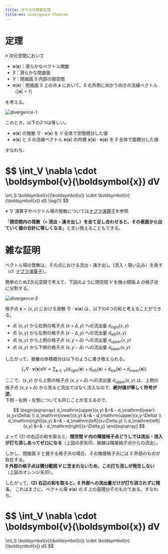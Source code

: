 ```yaml
---
title: ガウスの発散定理
title-en: divergence theorem
---
```

# 定理

$n$ 次元空間において
- $\boldsymbol{v}(\boldsymbol{x})$：滑らかなベクトル関数
- $S$：滑らかな閉曲面
- $V$：閉曲面 $S$ 内部の閉空間
- $\boldsymbol{n}(\boldsymbol{x})$：閉曲面 $S$ 上の点 $\boldsymbol{x}$ において、$S$ の外側に向かう向きの法線ベクトル（$\vert \boldsymbol{n} \vert = 1$）

を考える。

![divergence-1](https://gist.github.com/assets/13412823/e6c7e951-2227-4f32-8a81-0516f4d6fdde)


このとき、以下の2つは等しい。
- $\boldsymbol{v}(\boldsymbol{x})$ の発散 $\nabla \cdot \boldsymbol{v}(\boldsymbol{x})$ を $V$ 全体で空間積分した値
- $\boldsymbol{v}(\boldsymbol{x})$ と $S$ の法線ベクトル $\boldsymbol{n}(\boldsymbol{x})$ の内積 $\boldsymbol{v}(\boldsymbol{x}) \cdot \boldsymbol{n}(\boldsymbol{x})$ を $S$ 全体で面積分した値

すなわち、

$$
\int_V \nabla \cdot \boldsymbol{v}(\boldsymbol{x}) dV
=
\int_S \boldsymbol{v}(\boldsymbol{x}) \cdot \boldsymbol{n}(\boldsymbol{x}) dS
\tag{1}
$$

※ $\nabla$ 演算子やベクトル場の発散については[ナブラ演算子](nabla.md)を参照

「**閉空間内の発散（= 流出・湧き出し）を全て足し合わせると、その表面から出ていく値の合計に等しくなる**」と言い換えることもできる。


# 雑な証明

ベクトル場の発散は、その点における流出・湧き出し（流入・吸い込み）を表す（cf. [ナブラ演算子](nabla.md)）。

簡単のため2次元空間で考えて、下図のように閉空間 $V$ を微小間隔 $\Delta$ の格子状に分割する。

![divergence-2](https://gist.github.com/assets/13412823/26bf46e0-7cbf-4784-af57-50cd04e2b510)

格子点 $\boldsymbol{x}=(x,y)$ における発散 $\nabla \cdot \boldsymbol{v}(\boldsymbol{x})$ は、以下の4つの和と考えることができる。
- 点 $(x,y)$ から右側の格子点 $(x+\Delta,y)$ への流出量 $d_\mathrm{right}(x,y)$
- 点 $(x,y)$ から左側の格子点 $(x-\Delta,y)$ への流出量 $d_\mathrm{left}(x,y)$
- 点 $(x,y)$ から上側の格子点 $(x,y+\Delta)$ への流出量 $d_\mathrm{upper}(x,y)$
- 点 $(x,y)$ から下側の格子点 $(x,y-\Delta)$ への流出量 $d_\mathrm{lower}(x,y)$

したがって、発散の体積積分は以下のように書き換えられる。

$$
\int_V \nabla \cdot \boldsymbol{v}(\boldsymbol{x}) dV \simeq
\sum_{\boldsymbol{x} \in V} (
    d_\mathrm{right}(\boldsymbol{x}) +
    d_\mathrm{left}(\boldsymbol{x}) +
    d_\mathrm{top}(\boldsymbol{x}) +
    d_\mathrm{lower}(\boldsymbol{x})
)
\tag{2}
$$

ここで、$(x,y)$ から上側の格子点 $(x,y+\Delta)$ への流出量 $d_\mathrm{upper}(x,y)$ は、上側の格子点 $(x,y+\Delta)$ から見ると流出ではなく流入なので、**絶対値が等しく符号が逆**。  
下側・右側・左側についても同じことが言えるので、

$$
\begin{eqnarray}
    d_\mathrm{upper}(x,y) &=& - d_\mathrm{lower}(x,y+\Delta)
    \\
    d_\mathrm{lower}(x,y) &=& - d_\mathrm{upper}(x,y-\Delta)
    \\
    d_\mathrm{right}(x,y) &=& - d_\mathrm{left}(x+\Delta,y)
    \\
    d_\mathrm{left}(x,y) &=& - d_\mathrm{right}(x-\Delta,y)
\end{eqnarray}
$$

よって $(2)$ の右辺の和を取ると、**閉空間 $V$ 内の隣接格子点どうしでは流出・流入が打ち消しあってゼロになる**（上図の赤矢印。破線は隣接格子点からの流出）。

しかし、閉曲面 $S$ と接する格子点の場合、その隣接格子点には $S$ 外部のものが存在する。  
**$S$ 外部の格子点は積分範囲 $V$ に含まれないため、この打ち消しが発生しない**（上図のオレンジ矢印）。

したがって、**$(2)$ 右辺の和を取ると、$S$ 外部への流出量だけが打ち消されずに残る**。
これはまさに、ベクトル場 $\boldsymbol{v}(\boldsymbol{x})$ の $S$ 上の面積分そのものである。すなわち、

$$
\int_V \nabla \cdot \boldsymbol{v}(\boldsymbol{x}) dV
=
\int_S \boldsymbol{v}(\boldsymbol{x}) \cdot \boldsymbol{n}(\boldsymbol{x}) dS
$$

